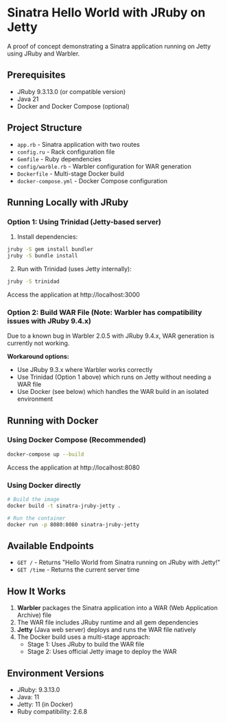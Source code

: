 # Sinatra Hello World with JRuby on Jetty

A proof of concept demonstrating a Sinatra application running on Jetty using JRuby and Warbler.

## Prerequisites

- JRuby 9.3.13.0 (or compatible version)
- Java 21
- Docker and Docker Compose (optional)

## Project Structure

- `app.rb` - Sinatra application with two routes
- `config.ru` - Rack configuration file
- `Gemfile` - Ruby dependencies
- `config/warble.rb` - Warbler configuration for WAR generation
- `Dockerfile` - Multi-stage Docker build
- `docker-compose.yml` - Docker Compose configuration

## Running Locally with JRuby

### Option 1: Using Trinidad (Jetty-based server)

1. Install dependencies:
```bash
jruby -S gem install bundler
jruby -S bundle install
```

2. Run with Trinidad (uses Jetty internally):
```bash
jruby -S trinidad
```

Access the application at http://localhost:3000

### Option 2: Build WAR File (Note: Warbler has compatibility issues with JRuby 9.4.x)

Due to a known bug in Warbler 2.0.5 with JRuby 9.4.x, WAR generation is currently not working.

**Workaround options:**
- Use JRuby 9.3.x where Warbler works correctly
- Use Trinidad (Option 1 above) which runs on Jetty without needing a WAR file
- Use Docker (see below) which handles the WAR build in an isolated environment

## Running with Docker

### Using Docker Compose (Recommended)

```bash
docker-compose up --build
```

Access the application at http://localhost:8080

### Using Docker directly

```bash
# Build the image
docker build -t sinatra-jruby-jetty .

# Run the container
docker run -p 8080:8080 sinatra-jruby-jetty
```

## Available Endpoints

- `GET /` - Returns "Hello World from Sinatra running on JRuby with Jetty!"
- `GET /time` - Returns the current server time

## How It Works

1. **Warbler** packages the Sinatra application into a WAR (Web Application Archive) file
2. The WAR file includes JRuby runtime and all gem dependencies
3. **Jetty** (Java web server) deploys and runs the WAR file natively
4. The Docker build uses a multi-stage approach:
   - Stage 1: Uses JRuby to build the WAR file
   - Stage 2: Uses official Jetty image to deploy the WAR

## Environment Versions

- JRuby: 9.3.13.0
- Java: 11
- Jetty: 11 (in Docker)
- Ruby compatibility: 2.6.8
